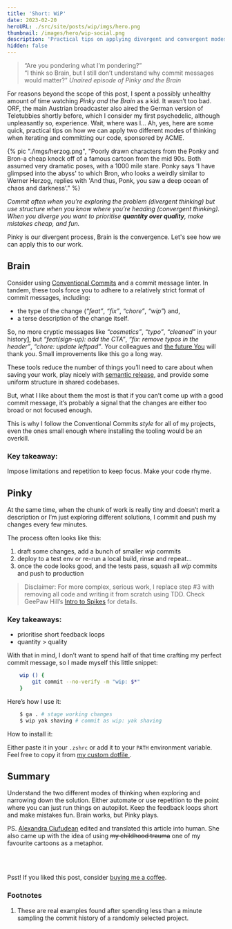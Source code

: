 ```yaml
---
title: 'Short: WiP'
date: 2023-02-20
heroURL: ./src/site/posts/wip/imgs/hero.png
thumbnail: /images/hero/wip-social.png
description: 'Practical tips on applying divergent and convergent modes of thinking in your work, sponsored by W. Herzog and 2 particularly smart rodents.'
hidden: false
---
```


>“Are you pondering what I’m pondering?” <br>
> “I think so Brain, but I still don’t understand why commit messages would matter?”
> <cite> Unaired episode of Pinky and the Brain</cite>

For reasons beyond the scope of this post, I spent a possibly unhealthy amount of time watching _Pinky and the Brain_ as a kid. It wasn’t too bad. ORF, the main Austrian broadcaster also aired the German version of Teletubbies shortly before, which I consider my first psychedelic, although unpleasantly so, experience. Wait, where was I… Ah, yes, here are some quick, practical tips on how we can apply two different modes of thinking when iterating and committing our code, sponsored by ACME.


{% pic "./imgs/herzog.png", "Poorly drawn characters from the Ponky and Bron-a cheap knock off of a famous cartoon from the mid 90s. Both assumed very dramatic poses, with a 1000 mile stare. Ponky says 'I have glimpsed into the abyss' to which Bron, who looks a weirdly similar to Werner Herzog, replies with 'And thus, Ponk, you saw a deep ocean of chaos and darkness'." %}

_Commit often when you’re exploring the problem (divergent thinking) but use structure when you know where you’re heading (convergent thinking). When you diverge you want to prioritise **quantity over quality**, make mistakes cheap, and fun._

Pinky is our divergent process, Brain is the convergence. Let's see how we can apply this to our work.

##  Brain

Consider using [Conventional Commits](https://www.conventionalcommits.org/en/v1.0.0/) and a commit message linter. In tandem, these tools force you to adhere to a relatively strict format of commit messages, including: 

* the type of the change (*“feat”*, *“fix”*, *“chore”*, *“wip”*) and,
* a terse description of the change itself.

So, no more cryptic messages like _“cosmetics”_, _“typo”_, _“cleaned”_ in your history<a href='#footnote-1' class='footnote'>1</a>, but _“feat(sign-up): add the CTA”_, _“fix: remove typos in the header”_, _“chore: update leftpad”_. Your colleagues and [the future You](/posts/emotive-conjugation#a-ghost-story) will thank you. Small improvements like this go a long way.

These tools reduce the number of things you’ll need to care about when saving your work, play nicely with [semantic release](https://github.com/semantic-release/semantic-release), and provide some uniform structure in shared codebases.

But, what I like about them the most is that if you can’t come up with a good commit message, it’s probably a signal that the changes are either too broad or not focused enough.

This is why I follow the Conventional Commits _style_ for all of my projects, even the ones small enough where installing the tooling would be an overkill.

### Key takeaway:

Impose limitations and repetition to keep focus. Make your code rhyme.

## Pinky

At the same time, when the chunk of work is really tiny and doesn’t merit a description or I’m just exploring different solutions, I commit and push my changes every few minutes.

The process often looks like this:

1. draft some changes, add a bunch of smaller _wip_ commits
2. deploy to a test env or re-run a local build, rinse and repeat…
3. once the code looks good, and the tests pass, squash all _wip_ commits and push to production

> Disclaimer:  For more complex, serious work, I replace step #3 with removing all code and writing it from scratch using TDD. Check GeePaw Hill’s [Intro to Spikes](https://www.geepawhill.org/2020/06/02/an-intro-to-spikes/) for details.


### Key takeaways:

* prioritise short feedback loops
* quantity > quality

With that in mind, I don’t want to spend half of that time crafting my perfect commit message, so I made myself this little snippet:


```bash
    wip () {
        git commit --no-verify -m "wip: $*"
    }
```


Here’s how I use it:


```bash
    $ ga . # stage working changes
    $ wip yak shaving # commit as wip: yak shaving
```


How to install it:

Either paste it in your `.zshrc` or add it to your `PATH` environment variable. Feel free to copy it from [my custom dotfile ](https://github.com/paprikka/dotfile-paella).

## Summary

Understand the two different modes of thinking when exploring and narrowing down the solution. Either automate or use repetition to the point where you can just run things on autopilot. Keep the feedback loops short and make mistakes fun. Brain works, but Pinky plays.

PS. [Alexandra Ciufudean](https://uk.linkedin.com/in/alexandra-ciufudean-36b65514a) edited and translated this article into human. She also came up with the idea of using ~~my childhood trauma~~ one of my favourite cartoons as a metaphor.

<br>
<br>

<section class='post__tip-jar'>
<p>
    Psst! If you liked this post, consider <a href='https://rafal.ck.page/products/tip'>buying me a coffee</a>.
</p>
</section>

### Footnotes

1. <span id='footnote-1'></span> These are real examples found after spending less than a minute sampling the commit history of a randomly selected project.
